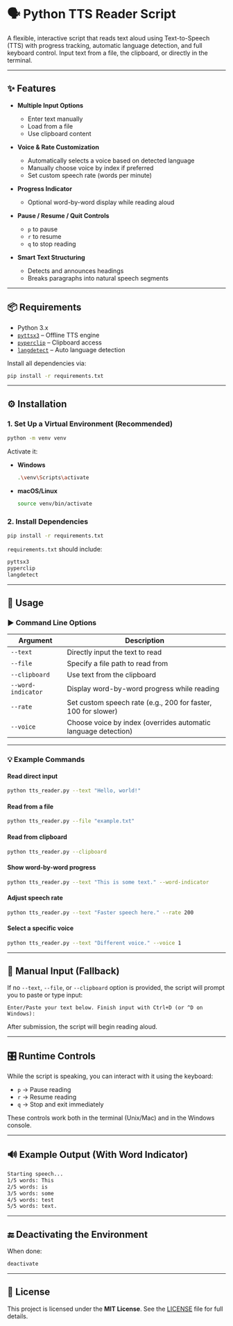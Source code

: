# 🗣️ Python TTS Reader Script

A flexible, interactive script that reads text aloud using Text-to-Speech (TTS) with progress tracking, automatic language detection, and full keyboard control. Input text from a file, the clipboard, or directly in the terminal.

---

## ✨ Features

* **Multiple Input Options**

  * Enter text manually
  * Load from a file
  * Use clipboard content

* **Voice & Rate Customization**

  * Automatically selects a voice based on detected language
  * Manually choose voice by index if preferred
  * Set custom speech rate (words per minute)

* **Progress Indicator**

  * Optional word-by-word display while reading aloud

* **Pause / Resume / Quit Controls**

  * `p` to pause
  * `r` to resume
  * `q` to stop reading

* **Smart Text Structuring**

  * Detects and announces headings
  * Breaks paragraphs into natural speech segments

---

## 📦 Requirements

* Python 3.x
* [`pyttsx3`](https://pypi.org/project/pyttsx3/) – Offline TTS engine
* [`pyperclip`](https://pypi.org/project/pyperclip/) – Clipboard access
* [`langdetect`](https://pypi.org/project/langdetect/) – Auto language detection

Install all dependencies via:

```bash
pip install -r requirements.txt
```

---

## ⚙️ Installation

### 1. Set Up a Virtual Environment (Recommended)

```bash
python -m venv venv
```

Activate it:

* **Windows**

  ```bash
  .\venv\Scripts\activate
  ```

* **macOS/Linux**

  ```bash
  source venv/bin/activate
  ```

### 2. Install Dependencies

```bash
pip install -r requirements.txt
```

`requirements.txt` should include:

```txt
pyttsx3
pyperclip
langdetect
```

---

## 🚀 Usage

### ▶️ Command Line Options

| Argument           | Description                                                    |
| ------------------ | -------------------------------------------------------------- |
| `--text`           | Directly input the text to read                                |
| `--file`           | Specify a file path to read from                               |
| `--clipboard`      | Use text from the clipboard                                    |
| `--word-indicator` | Display word-by-word progress while reading                    |
| `--rate`           | Set custom speech rate (e.g., 200 for faster, 100 for slower)  |
| `--voice`          | Choose voice by index (overrides automatic language detection) |

---

### 💡 Example Commands

#### Read direct input

```bash
python tts_reader.py --text "Hello, world!"
```

#### Read from a file

```bash
python tts_reader.py --file "example.txt"
```

#### Read from clipboard

```bash
python tts_reader.py --clipboard
```

#### Show word-by-word progress

```bash
python tts_reader.py --text "This is some text." --word-indicator
```

#### Adjust speech rate

```bash
python tts_reader.py --text "Faster speech here." --rate 200
```

#### Select a specific voice

```bash
python tts_reader.py --text "Different voice." --voice 1
```

---

## 📝 Manual Input (Fallback)

If no `--text`, `--file`, or `--clipboard` option is provided, the script will prompt you to paste or type input:

```
Enter/Paste your text below. Finish input with Ctrl+D (or ^D on Windows):
```

After submission, the script will begin reading aloud.

---

## 🎛️ Runtime Controls

While the script is speaking, you can interact with it using the keyboard:

* `p` → Pause reading
* `r` → Resume reading
* `q` → Stop and exit immediately

These controls work both in the terminal (Unix/Mac) and in the Windows console.

---

## 🔊 Example Output (With Word Indicator)

```bash
Starting speech...
1/5 words: This
2/5 words: is
3/5 words: some
4/5 words: test
5/5 words: text.
```

---

## 🔚 Deactivating the Environment

When done:

```bash
deactivate
```

---

## 📄 License

This project is licensed under the **MIT License**.
See the [LICENSE](LICENSE) file for full details.

